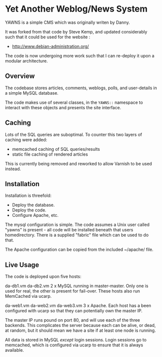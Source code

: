 
Yet Another Weblog/News System
==============================

YAWNS is a simple CMS which was originally writen by Danny.

It was forked from that code by Steve Kemp, and updated considerably
such that it could be used for the website :

* http://www.debian-administration.org/

The code is now undergoing more work such that I can re-deploy it upon
a modular architecture.


Overview
--------

The codebase stores articles, comments, weblogs, polls, and user-details in
a simple MySQL database.

The code makes use of several classes, in the `YAWNS::` namespace to interact
with these objects and presents the site interface.


Caching
-------

Lots of the SQL queries are suboptimal.  To counter this two layers of caching
were added:

* memcached caching of SQL queries/results
* static file caching of rendered articles

This is currently being removed and reworked to allow Varnish to be used instead.


Installation
------------

Installation is threefold:

* Deploy the database.
* Deploy the code.
* Configure Apache, etc.

The mysql configuration is simple.  The code assumes a Unix user called "yawns"
is present - all code will be installed beneath that users homedirectory.
There is a supplied "fabric" file which can be used to do that.

The Apache configuration can be copied from the included ~/apache/ file.



Live Usage
----------

The code is deployed upon five hosts:


da-db1.vm
da-db2.vm
 2 x MySQL running in master-master.  Only one is used for real, the other
 is present for fail-over.
 These hosts also run MemCached via ucarp.


da-web1.vm
da-web2.vm
da-web3.vm
 3 x Apache.
 Each host has a been configured with ucarp so that they can potentially
 own the master IP.

 The master IP runs pound on port 80, and will use each of the three backends.
 This complicates the server because each can be alive, or dead, at random, but
 it should mean we have a site if at least one node is running.


All data is stored in MySQL *except* login sessions.  Login sessions go
to memcached, which is configured via ucarp to ensure that it is always
available.
